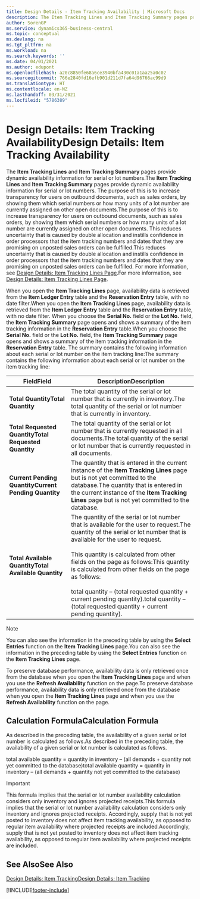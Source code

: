 ```yaml
---
title: Design Details - Item Tracking Availability | Microsoft Docs
description: The Item Tracking Lines and Item Tracking Summary pages provide dynamic availability information for serial or lot numbers. The purpose of this is to increase transparency for users on outbound documents, such as sales orders, by showing them which serial numbers or how many units of a lot number are currently assigned on other open documents.
author: SorenGP
ms.service: dynamics365-business-central
ms.topic: conceptual
ms.devlang: na
ms.tgt_pltfrm: na
ms.workload: na
ms.search.keywords: ''
ms.date: 04/01/2021
ms.author: edupont
ms.openlocfilehash: a20c8850fe68a6ce3940bfa430c01a1aa25a0c02
ms.sourcegitcommit: 766e2840fd16efb901d211d7fa64d96766ac99d9
ms.translationtype: HT
ms.contentlocale: en-NZ
ms.lasthandoff: 03/31/2021
ms.locfileid: "5786389"
---
```

# <a name="design-details-item-tracking-availability"></a><span data-ttu-id="9bdb5-104">Design Details: Item Tracking Availability</span><span class="sxs-lookup"><span data-stu-id="9bdb5-104">Design Details: Item Tracking Availability</span></span>
<span data-ttu-id="9bdb5-105">The **Item Tracking Lines** and **Item Tracking Summary** pages provide dynamic availability information for serial or lot numbers.</span><span class="sxs-lookup"><span data-stu-id="9bdb5-105">The **Item Tracking Lines** and **Item Tracking Summary** pages provide dynamic availability information for serial or lot numbers.</span></span> <span data-ttu-id="9bdb5-106">The purpose of this is to increase transparency for users on outbound documents, such as sales orders, by showing them which serial numbers or how many units of a lot number are currently assigned on other open documents.</span><span class="sxs-lookup"><span data-stu-id="9bdb5-106">The purpose of this is to increase transparency for users on outbound documents, such as sales orders, by showing them which serial numbers or how many units of a lot number are currently assigned on other open documents.</span></span> <span data-ttu-id="9bdb5-107">This reduces uncertainty that is caused by double allocation and instills confidence in order processors that the item tracking numbers and dates that they are promising on unposted sales orders can be fulfilled.</span><span class="sxs-lookup"><span data-stu-id="9bdb5-107">This reduces uncertainty that is caused by double allocation and instills confidence in order processors that the item tracking numbers and dates that they are promising on unposted sales orders can be fulfilled.</span></span> <span data-ttu-id="9bdb5-108">For more information, see [Design Details: Item Tracking Lines Page](design-details-item-tracking-lines-window.md).</span><span class="sxs-lookup"><span data-stu-id="9bdb5-108">For more information, see [Design Details: Item Tracking Lines Page](design-details-item-tracking-lines-window.md).</span></span>  

 <span data-ttu-id="9bdb5-109">When you open the **Item Tracking Lines** page, availability data is retrieved from the **Item Ledger Entry** table and the **Reservation Entry** table, with no date filter.</span><span class="sxs-lookup"><span data-stu-id="9bdb5-109">When you open the **Item Tracking Lines** page, availability data is retrieved from the **Item Ledger Entry** table and the **Reservation Entry** table, with no date filter.</span></span> <span data-ttu-id="9bdb5-110">When you choose the **Serial No.** field or the **Lot No.** field, the **Item Tracking Summary** page opens and shows a summary of the item tracking information in the **Reservation Entry** table.</span><span class="sxs-lookup"><span data-stu-id="9bdb5-110">When you choose the **Serial No.** field or the **Lot No.** field, the **Item Tracking Summary** page opens and shows a summary of the item tracking information in the **Reservation Entry** table.</span></span> <span data-ttu-id="9bdb5-111">The summary contains the following information about each serial or lot number on the item tracking line:</span><span class="sxs-lookup"><span data-stu-id="9bdb5-111">The summary contains the following information about each serial or lot number on the item tracking line:</span></span>  

|<span data-ttu-id="9bdb5-112">Field</span><span class="sxs-lookup"><span data-stu-id="9bdb5-112">Field</span></span>|<span data-ttu-id="9bdb5-113">Description</span><span class="sxs-lookup"><span data-stu-id="9bdb5-113">Description</span></span>|  
|---------------------------------|---------------------------------------|  
|<span data-ttu-id="9bdb5-114">**Total Quantity**</span><span class="sxs-lookup"><span data-stu-id="9bdb5-114">**Total Quantity**</span></span>|<span data-ttu-id="9bdb5-115">The total quantity of the serial or lot number that is currently in inventory.</span><span class="sxs-lookup"><span data-stu-id="9bdb5-115">The total quantity of the serial or lot number that is currently in inventory.</span></span>|  
|<span data-ttu-id="9bdb5-116">**Total Requested Quantity**</span><span class="sxs-lookup"><span data-stu-id="9bdb5-116">**Total Requested Quantity**</span></span>|<span data-ttu-id="9bdb5-117">The total quantity of the serial or lot number that is currently requested in all documents.</span><span class="sxs-lookup"><span data-stu-id="9bdb5-117">The total quantity of the serial or lot number that is currently requested in all documents.</span></span>|  
|<span data-ttu-id="9bdb5-118">**Current Pending Quantity**</span><span class="sxs-lookup"><span data-stu-id="9bdb5-118">**Current Pending Quantity**</span></span>|<span data-ttu-id="9bdb5-119">The quantity that is entered in the current instance of the **Item Tracking Lines** page but is not yet committed to the database.</span><span class="sxs-lookup"><span data-stu-id="9bdb5-119">The quantity that is entered in the current instance of the **Item Tracking Lines** page but is not yet committed to the database.</span></span>|  
|<span data-ttu-id="9bdb5-120">**Total Available Quantity**</span><span class="sxs-lookup"><span data-stu-id="9bdb5-120">**Total Available Quantity**</span></span>|<span data-ttu-id="9bdb5-121">The quantity of the serial or lot number that is available for the user to request.</span><span class="sxs-lookup"><span data-stu-id="9bdb5-121">The quantity of the serial or lot number that is available for the user to request.</span></span><br /><br /> <span data-ttu-id="9bdb5-122">This quantity is calculated from other fields on the page as follows:</span><span class="sxs-lookup"><span data-stu-id="9bdb5-122">This quantity is calculated from other fields on the page as follows:</span></span><br /><br /> <span data-ttu-id="9bdb5-123">total quantity – (total requested quantity + current pending quantity).</span><span class="sxs-lookup"><span data-stu-id="9bdb5-123">total quantity – (total requested quantity + current pending quantity).</span></span>|  

> [!NOTE]  
>  <span data-ttu-id="9bdb5-124">You can also see the information in the preceding table by using the **Select Entries** function on the **Item Tracking Lines** page.</span><span class="sxs-lookup"><span data-stu-id="9bdb5-124">You can also see the information in the preceding table by using the **Select Entries** function on the **Item Tracking Lines** page.</span></span>  

 <span data-ttu-id="9bdb5-125">To preserve database performance, availability data is only retrieved once from the database when you open the **Item Tracking Lines** page and when you use the **Refresh Availability** function on the page.</span><span class="sxs-lookup"><span data-stu-id="9bdb5-125">To preserve database performance, availability data is only retrieved once from the database when you open the **Item Tracking Lines** page and when you use the **Refresh Availability** function on the page.</span></span>  

## <a name="calculation-formula"></a><span data-ttu-id="9bdb5-126">Calculation Formula</span><span class="sxs-lookup"><span data-stu-id="9bdb5-126">Calculation Formula</span></span>  
 <span data-ttu-id="9bdb5-127">As described in the preceding table, the availability of a given serial or lot number is calculated as follows.</span><span class="sxs-lookup"><span data-stu-id="9bdb5-127">As described in the preceding table, the availability of a given serial or lot number is calculated as follows.</span></span>  

 <span data-ttu-id="9bdb5-128">total available quantity = quantity in inventory – (all demands + quantity not yet committed to the database)</span><span class="sxs-lookup"><span data-stu-id="9bdb5-128">total available quantity = quantity in inventory – (all demands + quantity not yet committed to the database)</span></span>  

> [!IMPORTANT]  
>  <span data-ttu-id="9bdb5-129">This formula implies that the serial or lot number availability calculation considers only inventory and ignores projected receipts.</span><span class="sxs-lookup"><span data-stu-id="9bdb5-129">This formula implies that the serial or lot number availability calculation considers only inventory and ignores projected receipts.</span></span> <span data-ttu-id="9bdb5-130">Accordingly, supply that is not yet posted to inventory does not affect item tracking availability, as opposed to regular item availability where projected receipts are included.</span><span class="sxs-lookup"><span data-stu-id="9bdb5-130">Accordingly, supply that is not yet posted to inventory does not affect item tracking availability, as opposed to regular item availability where projected receipts are included.</span></span>  

## <a name="see-also"></a><span data-ttu-id="9bdb5-131">See Also</span><span class="sxs-lookup"><span data-stu-id="9bdb5-131">See Also</span></span>  
 [<span data-ttu-id="9bdb5-132">Design Details: Item Tracking</span><span class="sxs-lookup"><span data-stu-id="9bdb5-132">Design Details: Item Tracking</span></span>](design-details-item-tracking.md)


[!INCLUDE[footer-include](includes/footer-banner.md)]